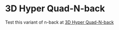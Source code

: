 # 3D Hyper Quad-N-back
Test this variant of n-back at [3D Hyper Quad-N-back](https://zerth1.github.io/3D-Hyper-Quad-N-back/)
